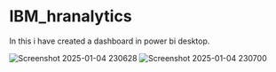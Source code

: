 # IBM_hranalytics

In this i have created a dashboard in power bi desktop.

![Screenshot 2025-01-04 230628](https://github.com/user-attachments/assets/fef83d2a-1076-4edc-8c47-c614d8b989e7)
![Screenshot 2025-01-04 230700](https://github.com/user-attachments/assets/61f73722-d366-43a5-ad03-a714f7ad2b65)
